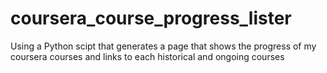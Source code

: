 # coursera_course_progress_lister
Using a Python scipt that generates a page that shows the progress of my coursera courses and links to each historical and ongoing courses

